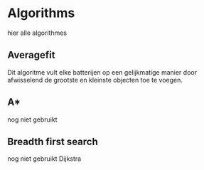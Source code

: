 # Algorithms

hier alle algorithmes

## Averagefit

Dit algoritme vult elke batterijen op een gelijkmatige manier door afwisselend de grootste en kleinste objecten toe te voegen. 

## A*

nog niet gebruikt

## Breadth first search

nog niet gebruikt
Dijkstra

